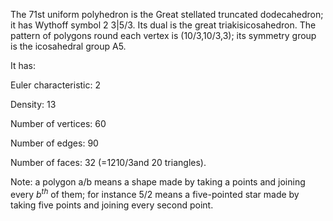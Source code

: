 The 71st uniform polyhedron is the Great stellated truncated
dodecahedron; it has Wythoff symbol 2 3|5/3. Its dual is the great
triakisicosahedron. The pattern of polygons round each vertex is
(10/3,10/3,3); its symmetry group is the icosahedral group A5.

It has:

Euler characteristic: 2

Density: 13

Number of vertices: 60

Number of edges: 90

Number of faces: 32 (=12<span>10/3</span>and 20 triangles).

Note: a polygon a/b means a shape made by taking a points and joining
every $b^{th}$ of them; for instance 5/2 means a five-pointed star made
by taking five points and joining every second point.
